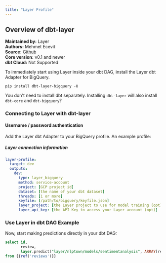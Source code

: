 ```yaml
---
title: "Layer Profile"
---
```



## Overview of dbt-layer
**Maintained by:** Layer      
**Authors:** Mehmet Ecevit  
**Source:** [Github](https://github.com/layerai/dbt-layer)  
**Core version:** v0.1 and newer      
**dbt Cloud:** Not Supported      

To immediately start using Layer inside your dbt DAG, install the Layer dbt Adapter for BigQuery.

```
pip install dbt-layer-bigquery -U
```

You don't need to install dbt separately. Installing `dbt-layer` will also install `dbt-core` and `dbt-bigquery`?


### Connecting to Layer with **dbt-layer**

#### Username / password authentication

Add the Layer dbt Adapter to your BigQuery profile. An example profile:

##### Layer connection information
<File name='profiles.yml'>

```yaml
layer-profile:
  target: dev
  outputs:
    dev:
      type: layer_bigquery
      method: service-account
      project: [GCP project id]
      dataset: [the name of your dbt dataset]
      threads: [1 or more]
      keyfile: [/path/to/bigquery/keyfile.json]
      layer_project: [the Layer project to use for model training (opt)]
      layer_api_key: [the API Key to access your Layer account (opt)]
```

</File>

### Use Layer in dbt DAG Example
Now, start making predictions directly in your dbt DAG:
```sql
select id,
       review,
       layer.predict("layer/nlptown/models/sentimentanalysis", ARRAY[review])
from {{ref('reviews')}}
```
